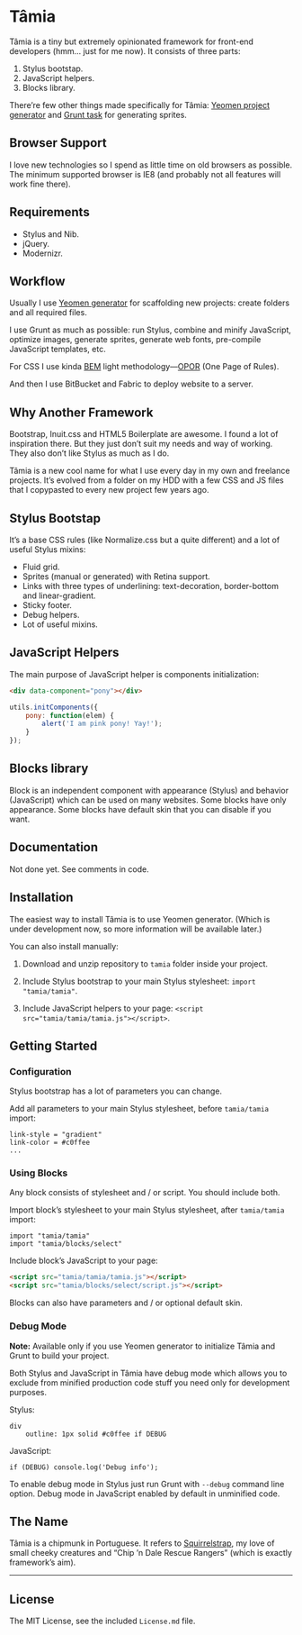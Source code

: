 # Tâmia

Tâmia is a tiny but extremely opinionated framework for front-end developers (hmm… just for me now). It consists of three parts:

1. Stylus bootstap.
2. JavaScript helpers.
3. Blocks library.

There’re few other things made specifically for Tâmia: [Yeomen project generator](https://github.com/sapegin/generator-tamia) and [Grunt task](https://github.com/sapegin/grunt-tamia-sprite) for generating sprites.


## Browser Support

I love new technologies so I spend as little time on old browsers as possible. The minimum supported browser is IE8 (and probably not all features will work fine there).


## Requirements

* Stylus and Nib.
* jQuery.
* Modernizr.


## Workflow

Usually I use [Yeomen generator](https://github.com/sapegin/generator-tamia) for scaffolding new projects: create folders and all required files.

I use Grunt as much as possible: run Stylus, combine and minify JavaScript, optimize images, generate sprites, generate web fonts, pre-compile JavaScript templates, etc.

For CSS I use kinda [BEM](http://bem.info/) light methodology—[OPOR](http://blog.sapegin.me/all/opor-methodology) (One Page of Rules).

And then I use BitBucket and Fabric to deploy website to a server.


## Why Another Framework

Bootstrap, Inuit.css and HTML5 Boilerplate are awesome. I found a lot of inspiration there. But they just don’t suit my needs and way of working. They also don’t like Stylus as much as I do.

Tâmia is a new cool name for what I use every day in my own and freelance projects. It’s evolved from a folder on my HDD with a few CSS and JS files that I copypasted to every new project few years ago.


## Stylus Bootstap

It’s a base CSS rules (like Normalize.css but a quite different) and a lot of useful Stylus mixins:

* Fluid grid.
* Sprites (manual or generated) with Retina support.
* Links with three types of underlining: text-decoration, border-bottom and linear-gradient.
* Sticky footer.
* Debug helpers.
* Lot of useful mixins.


## JavaScript Helpers

The main purpose of JavaScript helper is components initialization:

```html
<div data-component="pony"></div>
```

```javascript
utils.initComponents({
	pony: function(elem) {
		alert('I am pink pony! Yay!');
	}
});
```


## Blocks library

Block is an independent component with appearance (Stylus) and behavior (JavaScript) which can be used on many websites. Some blocks have only appearance. Some blocks have default skin that you can disable if you want.


## Documentation

Not done yet. See comments in code.


## Installation

The easiest way to install Tâmia is to use Yeomen generator. (Which is under development now, so more information will be available later.)

You can also install manually:

1. Download and unzip repository to `tamia` folder inside your project.

2. Include Stylus bootstrap to your main Stylus stylesheet: `import "tamia/tamia"`.

3. Include JavaScript helpers to your page: `<script src="tamia/tamia/tamia.js"></script>`.


## Getting Started

### Configuration

Stylus bootstrap has a lot of parameters you can change.

Add all parameters to your main Stylus stylesheet, before `tamia/tamia` import:

```
link-style = "gradient"
link-color = #c0ffee
...
```

### Using Blocks

Any block consists of stylesheet and / or script. You should include both.

Import block’s stylesheet to your main Stylus stylesheet, after `tamia/tamia` import:

```
import "tamia/tamia"
import "tamia/blocks/select"
```

Include block’s JavaScript to your page:

```html
<script src="tamia/tamia/tamia.js"></script>
<script src="tamia/blocks/select/script.js"></script>
```

Blocks can also have parameters and / or optional default skin.

### Debug Mode

**Note:** Available only if you use Yeomen generator to initialize Tâmia and Grunt to build your project.

Both Stylus and JavaScript in Tâmia have debug mode which allows you to exclude from minified production code stuff you need only for development purposes.

Stylus:

```
div
	outline: 1px solid #c0ffee if DEBUG
```

JavaScript:

```
if (DEBUG) console.log('Debug info');
```

To enable debug mode in Stylus just run Grunt with `--debug` command line option. Debug mode in JavaScript enabled by default in unminified code.


## The Name

Tâmia is a chipmunk in Portuguese. It refers to [Squirrelstrap](https://github.com/sapegin/squirrelstrap), my love of small cheeky creatures and “Chip ’n Dale Rescue Rangers” (which is exactly framework’s aim).


---

## License

The MIT License, see the included `License.md` file.
